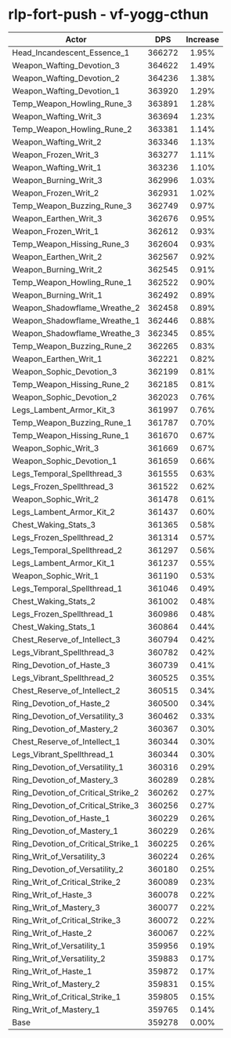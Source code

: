 # rlp-fort-push - vf-yogg-cthun
| Actor | DPS | Increase |
|---|:---:|:---:|
|Head_Incandescent_Essence_1|366272|1.95%|
|Weapon_Wafting_Devotion_3|364622|1.49%|
|Weapon_Wafting_Devotion_2|364236|1.38%|
|Weapon_Wafting_Devotion_1|363920|1.29%|
|Temp_Weapon_Howling_Rune_3|363891|1.28%|
|Weapon_Wafting_Writ_3|363694|1.23%|
|Temp_Weapon_Howling_Rune_2|363381|1.14%|
|Weapon_Wafting_Writ_2|363346|1.13%|
|Weapon_Frozen_Writ_3|363277|1.11%|
|Weapon_Wafting_Writ_1|363236|1.10%|
|Weapon_Burning_Writ_3|362996|1.03%|
|Weapon_Frozen_Writ_2|362931|1.02%|
|Temp_Weapon_Buzzing_Rune_3|362749|0.97%|
|Weapon_Earthen_Writ_3|362676|0.95%|
|Weapon_Frozen_Writ_1|362612|0.93%|
|Temp_Weapon_Hissing_Rune_3|362604|0.93%|
|Weapon_Earthen_Writ_2|362567|0.92%|
|Weapon_Burning_Writ_2|362545|0.91%|
|Temp_Weapon_Howling_Rune_1|362522|0.90%|
|Weapon_Burning_Writ_1|362492|0.89%|
|Weapon_Shadowflame_Wreathe_2|362458|0.89%|
|Weapon_Shadowflame_Wreathe_1|362446|0.88%|
|Weapon_Shadowflame_Wreathe_3|362345|0.85%|
|Temp_Weapon_Buzzing_Rune_2|362265|0.83%|
|Weapon_Earthen_Writ_1|362221|0.82%|
|Weapon_Sophic_Devotion_3|362199|0.81%|
|Temp_Weapon_Hissing_Rune_2|362185|0.81%|
|Weapon_Sophic_Devotion_2|362023|0.76%|
|Legs_Lambent_Armor_Kit_3|361997|0.76%|
|Temp_Weapon_Buzzing_Rune_1|361787|0.70%|
|Temp_Weapon_Hissing_Rune_1|361670|0.67%|
|Weapon_Sophic_Writ_3|361669|0.67%|
|Weapon_Sophic_Devotion_1|361659|0.66%|
|Legs_Temporal_Spellthread_3|361555|0.63%|
|Legs_Frozen_Spellthread_3|361522|0.62%|
|Weapon_Sophic_Writ_2|361478|0.61%|
|Legs_Lambent_Armor_Kit_2|361437|0.60%|
|Chest_Waking_Stats_3|361365|0.58%|
|Legs_Frozen_Spellthread_2|361314|0.57%|
|Legs_Temporal_Spellthread_2|361297|0.56%|
|Legs_Lambent_Armor_Kit_1|361237|0.55%|
|Weapon_Sophic_Writ_1|361190|0.53%|
|Legs_Temporal_Spellthread_1|361046|0.49%|
|Chest_Waking_Stats_2|361002|0.48%|
|Legs_Frozen_Spellthread_1|360986|0.48%|
|Chest_Waking_Stats_1|360864|0.44%|
|Chest_Reserve_of_Intellect_3|360794|0.42%|
|Legs_Vibrant_Spellthread_3|360782|0.42%|
|Ring_Devotion_of_Haste_3|360739|0.41%|
|Legs_Vibrant_Spellthread_2|360525|0.35%|
|Chest_Reserve_of_Intellect_2|360515|0.34%|
|Ring_Devotion_of_Haste_2|360500|0.34%|
|Ring_Devotion_of_Versatility_3|360462|0.33%|
|Ring_Devotion_of_Mastery_2|360367|0.30%|
|Chest_Reserve_of_Intellect_1|360344|0.30%|
|Legs_Vibrant_Spellthread_1|360344|0.30%|
|Ring_Devotion_of_Versatility_1|360316|0.29%|
|Ring_Devotion_of_Mastery_3|360289|0.28%|
|Ring_Devotion_of_Critical_Strike_2|360262|0.27%|
|Ring_Devotion_of_Critical_Strike_3|360256|0.27%|
|Ring_Devotion_of_Haste_1|360229|0.26%|
|Ring_Devotion_of_Mastery_1|360229|0.26%|
|Ring_Devotion_of_Critical_Strike_1|360225|0.26%|
|Ring_Writ_of_Versatility_3|360224|0.26%|
|Ring_Devotion_of_Versatility_2|360180|0.25%|
|Ring_Writ_of_Critical_Strike_2|360089|0.23%|
|Ring_Writ_of_Haste_3|360078|0.22%|
|Ring_Writ_of_Mastery_3|360077|0.22%|
|Ring_Writ_of_Critical_Strike_3|360072|0.22%|
|Ring_Writ_of_Haste_2|360067|0.22%|
|Ring_Writ_of_Versatility_1|359956|0.19%|
|Ring_Writ_of_Versatility_2|359883|0.17%|
|Ring_Writ_of_Haste_1|359872|0.17%|
|Ring_Writ_of_Mastery_2|359831|0.15%|
|Ring_Writ_of_Critical_Strike_1|359805|0.15%|
|Ring_Writ_of_Mastery_1|359765|0.14%|
|Base|359278|0.00%|
